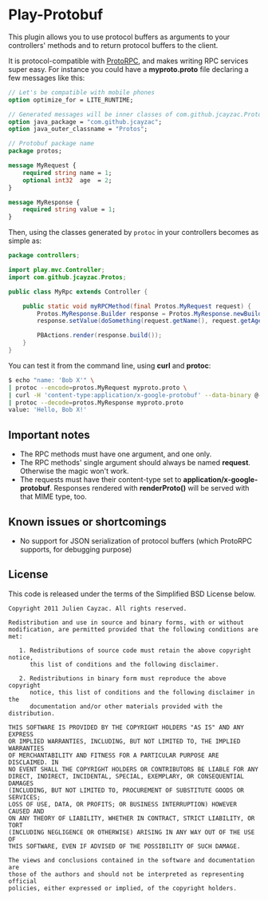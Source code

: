 # Play-Protobuf

This plugin allows you to use protocol buffers as arguments to your controllers' methods and to return protocol buffers to the client.

It is protocol-compatible with [ProtoRPC](http://code.google.com/appengine/docs/python/tools/protorpc/overview.html), and makes writing RPC services super easy. For instance you could have a **myproto.proto** file declaring a few messages like this:

```proto
// Let's be compatible with mobile phones
option optimize_for = LITE_RUNTIME;

// Generated messages will be inner classes of com.github.jcayzac.Protos
option java_package = "com.github.jcayzac";
option java_outer_classname = "Protos";

// Protobuf package name
package protos;

message MyRequest {
    required string name = 1;
    optional int32  age  = 2;
}

message MyResponse {
    required string value = 1;
}
```

Then, using the classes generated by `protoc` in your controllers becomes as simple as:

```java
package controllers;

import play.mvc.Controller;
import com.github.jcayzac.Protos;

public class MyRpc extends Controller {

    public static void myRPCMethod(final Protos.MyRequest request) {
        Protos.MyResponse.Builder response = Protos.MyResponse.newBuilder();
        response.setValue(doSomething(request.getName(), request.getAge()));

        PBActions.render(response.build());
    }
}
```

You can test it from the command line, using **curl** and **protoc**:

```sh
$ echo "name: 'Bob X'" \
| protoc --encode=protos.MyRequest myproto.proto \
| curl -H 'content-type:application/x-google-protobuf' --data-binary @- http://localhost:9000/your/controller/route \
| protoc --decode=protos.MyResponse myproto.proto
value: 'Hello, Bob X!'
```

## Important notes

* The RPC methods must have one argument, and one only.
* The RPC methods' single argument should always be named **request**. Otherwise the magic won't work.
* The requests must have their content-type set to **application/x-google-protobuf**. Responses rendered with **renderProto()** will be served with that MIME type, too.

## Known issues or shortcomings

* No support for JSON serialization of protocol buffers (which ProtoRPC supports, for debugging purpose)

## License

This code is released under the terms of the Simplified BSD License below.

```
Copyright 2011 Julien Cayzac. All rights reserved.

Redistribution and use in source and binary forms, with or without
modification, are permitted provided that the following conditions are met:

   1. Redistributions of source code must retain the above copyright notice,
      this list of conditions and the following disclaimer.

   2. Redistributions in binary form must reproduce the above copyright
      notice, this list of conditions and the following disclaimer in the
      documentation and/or other materials provided with the distribution.

THIS SOFTWARE IS PROVIDED BY THE COPYRIGHT HOLDERS "AS IS" AND ANY EXPRESS
OR IMPLIED WARRANTIES, INCLUDING, BUT NOT LIMITED TO, THE IMPLIED WARRANTIES
OF MERCHANTABILITY AND FITNESS FOR A PARTICULAR PURPOSE ARE DISCLAIMED. IN
NO EVENT SHALL THE COPYRIGHT HOLDERS OR CONTRIBUTORS BE LIABLE FOR ANY
DIRECT, INDIRECT, INCIDENTAL, SPECIAL, EXEMPLARY, OR CONSEQUENTIAL DAMAGES
(INCLUDING, BUT NOT LIMITED TO, PROCUREMENT OF SUBSTITUTE GOODS OR SERVICES;
LOSS OF USE, DATA, OR PROFITS; OR BUSINESS INTERRUPTION) HOWEVER CAUSED AND
ON ANY THEORY OF LIABILITY, WHETHER IN CONTRACT, STRICT LIABILITY, OR TORT
(INCLUDING NEGLIGENCE OR OTHERWISE) ARISING IN ANY WAY OUT OF THE USE OF
THIS SOFTWARE, EVEN IF ADVISED OF THE POSSIBILITY OF SUCH DAMAGE.

The views and conclusions contained in the software and documentation are
those of the authors and should not be interpreted as representing official
policies, either expressed or implied, of the copyright holders.
```

